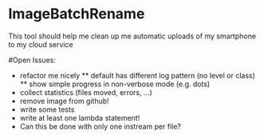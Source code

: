 # ImageBatchRename
This tool should help me clean up me automatic uploads of my smartphone to my cloud service

#Open Issues:
* refactor me nicely
** default has different log pattern (no level or class)
** show simple progress in non-verbose mode (e.g. dots)
* collect statistics (files moved, errors, ...)
* remove image from github!
* write some tests
* write at least one lambda statement!
* Can this be done with only one instream per file?



